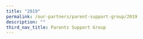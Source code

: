 ```yaml
---
title: "2019"
permalink: /our-partners/parent-support-group/2019
description: ""
third_nav_title: Parents Support Group
---
```



